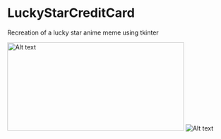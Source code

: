 # LuckyStarCreditCard
 Recreation of a lucky star anime meme using tkinter

<img src="https://cdn.discordapp.com/attachments/1024349324248879195/1172901451022995558/image.png?ex=65620099&is=654f8b99&hm=9c91eaef42e55d2cbe9f489f17cfab9dfa573ec6d97a26548ae9f3027a68cff5" alt="Alt text" width="400" height="200">

<img src="https://i.kym-cdn.com/photos/images/newsfeed/001/154/083/6f7.gif" alt="Alt text">
